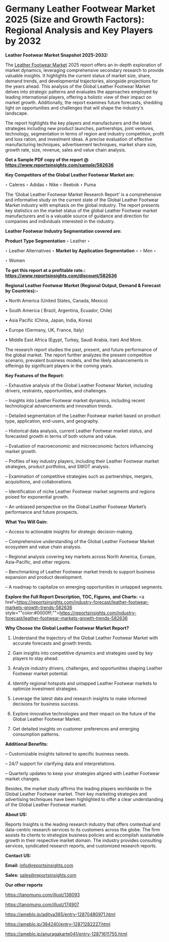 # Germany Leather Footwear Market 2025 (Size and Growth Factors): Regional Analysis and Key Players by 2032

<strong>Leather Footwear Market Snapshot 2025-2032:</strong>

The <a href=https://www.reportsinsights.com/sample/582636>Leather Footwear Market</a> 2025 report offers an in-depth exploration of market dynamics, leveraging comprehensive secondary research to provide valuable insights. It highlights the current status of market size, share, demand trends, and developmental trajectories, alongside projections for the years ahead. This analysis of the Global Leather Footwear Market delves into strategic patterns and evaluates the approaches employed by leading international players, offering a holistic view of their impact on market growth. Additionally, the report examines future forecasts, shedding light on opportunities and challenges that will shape the industry's landscape.

The report highlights the key players and manufacturers and the latest strategies including new product launches, partnerships, joint ventures, technology, segmentation in terms of region and industry competition, profit and loss ration, and investment ideas. A precise evaluation of effective manufacturing techniques, advertisement techniques, market share size, growth rate, size, revenue, sales and value chain analysis.

<strong>Get a Sample PDF copy of the report @ <a href=https://www.reportsinsights.com/sample/582636 style=color:#0000ff;>https://www.reportsinsights.com/sample/582636</a></strong>

<strong>Key Competitors of the Global Leather Footwear Market are:</strong>

‣ Caleres
‣ Adidas
‣ Nike
‣ Reebok
‣ Puma

The ‘Global Leather Footwear Market Research Report’ is a comprehensive and informative study on the current state of the Global Leather Footwear Market industry with emphasis on the global industry. The report presents key statistics on the market status of the global Leather Footwear market manufacturers and is a valuable source of guidance and direction for companies and individuals interested in the industry.

<strong>Leather Footwear Industry Segmentation covered are:</strong>

<strong>Product Type Segmentation</strong>
‣
Leather
‣ 

‣ Leather Alternatives
‣ 
<strong>Market by Application Segmentation</strong>
‣
‣  Men
‣ 

‣ Women

<strong>To get this report at a profitable rate.: <a href=https://www.reportsinsights.com/discount/582636 style=color:#0000ff;>https://www.reportsinsights.com/discount/582636</a></strong>

<strong>Regional Leather Footwear Market (Regional Output, Demand &amp; Forecast by Countries):-</strong>

• North America (United States, Canada, Mexico)

• South America ( Brazil, Argentina, Ecuador, Chile)

• Asia Pacific (China, Japan, India, Korea)

• Europe (Germany, UK, France, Italy)

• Middle East Africa (Egypt, Turkey, Saudi Arabia, Iran) And More.

The research report studies the past, present, and future performance of the global market. The report further analyzes the present competitive scenario, prevalent business models, and the likely advancements in offerings by significant players in the coming years.

<strong>Key Features of the Report:</strong>

– Exhaustive analysis of the Global Leather Footwear Market, including drivers, restraints, opportunities, and challenges.

– Insights into Leather Footwear market dynamics, including recent technological advancements and innovation trends.

– Detailed segmentation of the Leather Footwear market based on product type, application, end-users, and geography.

– Historical data analysis, current Leather Footwear market status, and forecasted growth in terms of both volume and value.

– Evaluation of macroeconomic and microeconomic factors influencing market growth.

– Profiles of key industry players, including their Leather Footwear market strategies, product portfolios, and SWOT analysis.

– Examination of competitive strategies such as partnerships, mergers, acquisitions, and collaborations.

– Identification of niche Leather Footwear market segments and regions poised for exponential growth.

– An unbiased perspective on the Global Leather Footwear Market’s performance and future prospects.

<strong>What You Will Gain:</strong>

– Access to actionable insights for strategic decision-making.

– Comprehensive understanding of the Global Leather Footwear Market ecosystem and value chain analysis.

– Regional analysis covering key markets across North America, Europe, Asia-Pacific, and other regions.

– Benchmarking of Leather Footwear market trends to support business expansion and product development.

– A roadmap to capitalize on emerging opportunities in untapped segments.

<strong>Explore the Full Report Description, TOC, Figures, and Charts:</strong>
<a href=https://reportsinsights.com/industry-forecast/leather-footwear-markets-growth-trends-582636 style=""color:#0000ff;"">https://reportsinsights.com/industry-forecast/leather-footwear-markets-growth-trends-582636</a>

<strong>Why Choose the Global Leather Footwear Market Report?</strong>

1. Understand the trajectory of the Global Leather Footwear Market with accurate forecasts and growth trends.

2. Gain insights into competitive dynamics and strategies used by key players to stay ahead.

3. Analyze industry drivers, challenges, and opportunities shaping Leather Footwear market potential.

4. Identify regional hotspots and untapped Leather Footwear markets to optimize investment strategies.

5. Leverage the latest data and research insights to make informed decisions for business success.

6. Explore innovative technologies and their impact on the future of the Global Leather Footwear Market.

7. Get detailed insights on customer preferences and emerging consumption patterns.

<strong>Additional Benefits:</strong>

– Customizable insights tailored to specific business needs.

– 24/7 support for clarifying data and interpretations.

– Quarterly updates to keep your strategies aligned with Leather Footwear market changes.

Besides, the market study affirms the leading players worldwide in the Global Leather Footwear market. Their key marketing strategies and advertising techniques have been highlighted to offer a clear understanding of the Global Leather Footwear market.

<strong><strong>About US</strong>:</strong>

Reports Insights is the leading research industry that offers contextual and data-centric research services to its customers across the globe. The firm assists its clients to strategize business policies and accomplish sustainable growth in their respective market domain. The industry provides consulting services, syndicated research reports, and customized research reports.

<strong>Contact US:</strong>

<p class=><b>Email:</b> <a href=mailto:info@reportsinsights.com>info@reportsinsights.com</a></p>
<p class=><b>Sales:</b> <a href=mailto:sales@reportsinsights.com>sales@reportsinsights.com</a></p>

<strong>Our other reports</strong>

<a href=https://tanomuno.com/illust/138093>https://tanomuno.com/illust/138093</a>

<a href=https://tanomuno.com/illust/174907>https://tanomuno.com/illust/174907</a>

<a href=https://ameblo.jp/aditya365/entry-12870480971.html>https://ameblo.jp/aditya365/entry-12870480971.html</a>

<a href=https://ameblo.jp/384240/entry-12871282227.html>https://ameblo.jp/384240/entry-12871282227.html</a>

<a href=https://ameblo.jp/anuragakarte041/entry-12871611755.html>https://ameblo.jp/anuragakarte041/entry-12871611755.html</a>

